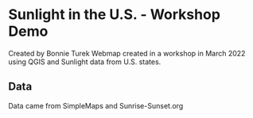 # Sunlight in the U.S. - Workshop Demo
Created by Bonnie Turek
Webmap created in a workshop in March 2022 using QGIS and Sunlight data from U.S. states.
## Data
Data came from SimpleMaps and Sunrise-Sunset.org
